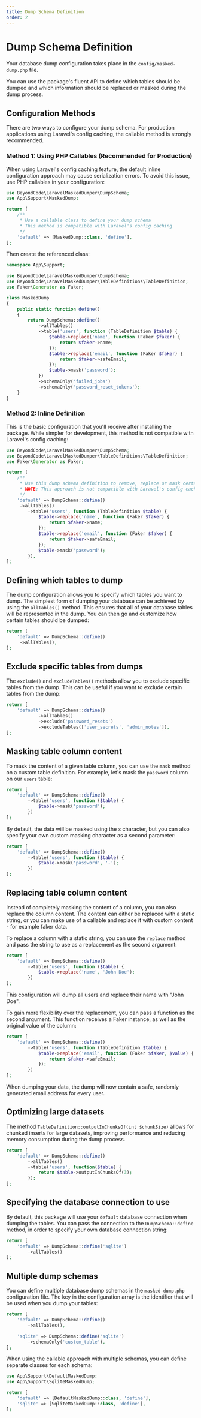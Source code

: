 ```yaml
---
title: Dump Schema Definition
order: 2
---
```


# Dump Schema Definition

Your database dump configuration takes place in the `config/masked-dump.php` file.

You can use the package's fluent API to define which tables should be dumped and which information should be replaced or masked during the dump process.

## Configuration Methods

There are two ways to configure your dump schema. For production applications using Laravel's config caching, the callable method is strongly recommended.

### Method 1: Using PHP Callables (Recommended for Production)

When using Laravel's config caching feature, the default inline configuration approach may cause serialization errors. To avoid this issue, use PHP callables in your configuration:

```php
use BeyondCode\LaravelMaskedDumper\DumpSchema;
use App\Support\MaskedDump;

return [
    /**
     * Use a callable class to define your dump schema
     * This method is compatible with Laravel's config caching
     */
    'default' => [MaskedDump::class, 'define'],
];
```

Then create the referenced class:

```php
namespace App\Support;

use BeyondCode\LaravelMaskedDumper\DumpSchema;
use BeyondCode\LaravelMaskedDumper\TableDefinitions\TableDefinition;
use Faker\Generator as Faker;

class MaskedDump
{
    public static function define()
    {
        return DumpSchema::define()
            ->allTables()
            ->table('users', function (TableDefinition $table) {
                $table->replace('name', function (Faker $faker) {
                    return $faker->name;
                });
                $table->replace('email', function (Faker $faker) {
                    return $faker->safeEmail;
                });
                $table->mask('password');
            })
            ->schemaOnly('failed_jobs')
            ->schemaOnly('password_reset_tokens');
    }
}
```

### Method 2: Inline Definition

This is the basic configuration that you'll receive after installing the package. While simpler for development, this method is not compatible with Laravel's config caching:

```php
use BeyondCode\LaravelMaskedDumper\DumpSchema;
use BeyondCode\LaravelMaskedDumper\TableDefinitions\TableDefinition;
use Faker\Generator as Faker;

return [
    /**
     * Use this dump schema definition to remove, replace or mask certain parts of your database tables.
     * NOTE: This approach is not compatible with Laravel's config caching.
     */
    'default' => DumpSchema::define()
     ->allTables()
        ->table('users', function (TableDefinition $table) {
            $table->replace('name', function (Faker $faker) {
                return $faker->name;
            });
            $table->replace('email', function (Faker $faker) {
                return $faker->safeEmail;
            });
            $table->mask('password');
        }),
];
```

## Defining which tables to dump

The dump configuration allows you to specify which tables you want to dump. The simplest form of dumping your database can be achieved by using the `allTables()` method.
This ensures that all of your database tables will be represented in the dump. You can then go and customize how certain tables should be dumped:

```php
return [
    'default' => DumpSchema::define()
     ->allTables(),
];
```

## Exclude specific tables from dumps

The `exclude()` and `excludeTables()` methods allow you to exclude specific tables from the dump. This can be useful if you want to exclude certain tables from the dump:

```php
return [
    'default' => DumpSchema::define()
            ->allTables()
            ->exclude('password_resets')
            ->excludeTables(['user_secrets', 'admin_notes']),
];
```

## Masking table column content

To mask the content of a given table column, you can use the `mask` method on a custom table definition. For example, let's mask the `password` column on our `users` table:

```php
return [
    'default' => DumpSchema::define()
        ->table('users', function ($table) {
            $table->mask('password');
        })
];
```

By default, the data will be masked using the `x` character, but you can also specify your own custom masking character as a second parameter:

```php
return [
    'default' => DumpSchema::define()
        ->table('users', function ($table) {
            $table->mask('password', '-');
        })
];
```

## Replacing table column content

Instead of completely masking the content of a column, you can also replace the column content. The content can either be replaced with a static string, or you can make use of a callable and replace it with custom content - for example faker data.

To replace a column with a static string, you can use the `replace` method and pass the string to use as a replacement as the second argument:

```php
return [
    'default' => DumpSchema::define()
        ->table('users', function ($table) {
            $table->replace('name', 'John Doe');
        })
];
```

This configuration will dump all users and replace their name with "John Doe".

To gain more flexibility over the replacement, you can pass a function as the second argument. This function receives a Faker instance, as well as the original value of the column:

```php
return [
    'default' => DumpSchema::define()
        ->table('users', function (TableDefinition $table) {
            $table->replace('email', function (Faker $faker, $value) {
                return $faker->safeEmail;
            });
        })
];
```

When dumping your data, the dump will now contain a safe, randomly generated email address for every user.

## Optimizing large datasets

The method `TableDefinition::outputInChunksOf(int $chunkSize)` allows for chunked inserts for large datasets,
improving performance and reducing memory consumption during the dump process.

```php
return [
    'default' => DumpSchema::define()
        ->allTables()
        ->table('users', function($table) {
            return $table->outputInChunksOf(3);
        });
];
```

## Specifying the database connection to use

By default, this package will use your `default` database connection when dumping the tables.
You can pass the connection to the `DumpSchema::define` method, in order to specify your own database connection string:

```php
return [
    'default' => DumpSchema::define('sqlite')
        ->allTables()
];
```

## Multiple dump schemas

You can define multiple database dump schemas in the `masked-dump.php` configuration file.
The key in the configuration array is the identifier that will be used when you dump your tables:

```php
return [
    'default' => DumpSchema::define()
        ->allTables(),

    'sqlite' => DumpSchema::define('sqlite')
        ->schemaOnly('custom_table'),
];
```

When using the callable approach with multiple schemas, you can define separate classes for each schema:

```php
use App\Support\DefaultMaskedDump;
use App\Support\SqliteMaskedDump;

return [
    'default' => [DefaultMaskedDump::class, 'define'],
    'sqlite' => [SqliteMaskedDump::class, 'define'],
];
```
